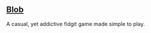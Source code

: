 ## [Blob](https://play.google.com/store/apps/details?id=com.TryCatch.Blob)

A casual, yet addictive fidgit game made simple to play.
